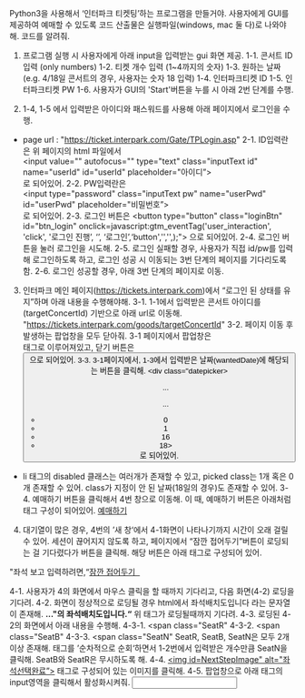 Python3을 사용해서 ‘인터파크 티켓팅’하는 프로그램을 만들거야. 사용자에게 GUI를 제공하여 예매할 수 있도록 코드 산출물은 실행파일(windows, mac 둘 다)로 나와야 해. 코드를 알려줘.

1. 프로그램 실행 시 사용자에게 아래 input을 입력받는 gui 화면 제공.
1-1. 콘서트 ID 입력 (only numbers)
1-2. 티켓 개수 입력 (1~4까지의 숫자)
1-3. 원하는 날짜 (e.g. 4/18일 콘서트의 경우, 사용자는 숫자 18 입력)
1-4. 인터파크티켓 ID
1-5. 인터파크티켓 PW
1-6. 사용자가 GUI의 'Start'버튼을 누를 시 아래 2번 단계를 수행.

2. 1-4, 1-5 에서 입력받은 아이디와 패스워드를 사용해 아래 페이지에서 로그인을 수행.
* page url : "https://ticket.interpark.com/Gate/TPLogin.asp"
2-1. ID입력란은 위 페이지의 html 파일에서 <div class="inputStyle inputId"><label><input value="" autofocus="" type="text" class="inputText id" name="userId" id="userId" placeholder="아이디”></label></div> 로 되어있어.
2-2. PW입력란은 <div class="inputStyle inputPw"><label><input type="password" class="inputText pw" name="userPwd" id="userPwd" placeholder="비밀번호”></label></div> 로 되어있어.
2-3. 로그인 버튼은 <button type="button" class="loginBtn" id="btn_login" onclick=javascript:gtm_eventTag('user_interaction', 'click', '로그인 진행’, ‘’, ‘로그인’,‘button','','',);"> 으로 되어있어.
2-4. 로그인 버튼을 눌러 로그인을 시도해.
2-5. 로그인 실패할 경우, 사용자가 직접 id/pw를 입력해 로그인하도록 하고, 로그인 성공 시 이동되는 3번 단계의 페이지를 기다리도록 함.
2-6. 로그인 성공할 경우, 아래 3번 단계의 페이지로 이동.

3. 인터파크 메인 페이지(https://tickets.interpark.com)에서 “로그인 된 상태를 유지”하며 아래 내용을 수행해야해.
3-1. 1-1에서 입력받은 콘서트 아이디를(targetConcertId) 기반으로 아래 url로 이동해.
"https://tickets.interpark.com/goods/targetConcertId"
3-2. 페이지 이동 후 발생하는 팝업창을 모두 닫아줘. 3-1 페이지에서 팝업창은 <div class="popupWrap"> 태그로 이루어져있고, 닫기 버튼은 <button class="popupCloseBtn"> 으로 되어있어.
3-3. 3-1페이지에서, 1-3에서 입력받은 날짜(wantedDate)에 해당되는 버튼을 클릭해. <div class="datepicker><div class="datepicker-container datepicker-inline"><div class="datepicker-panel" data-view="days picker"><ul>...</ul><ul data-view="week">...</ul><ul data-view="days"><li class="muted">0</li><li class="disabled">1</li><li class="picked">16</li><li class>18></li></ul></div> 로 되어있어.
* li 태그의 disabled 클래스는 여러개가 존재할 수 있고, picked class는 1개 혹은 0개 존재할 수 있어. class가 지정이 안 된 날짜(18일의 경우)도 존재할 수 있어.
3-4. 예매하기 버튼을 클릭해서 4번 창으로 이동해. 이 때, 예매하기 버튼은 아래처럼 태그 구성이 되어있어.
<a class="sideBtn is-primary" href="#" data-check="false"><span>예매하기</span></a>

4. 대기열이 많은 경우, 4번의 ’새 창‘에서 4-1화면이 나타나기까지 시간이 오래 걸릴 수 있어. 세션이 끊어지지 않도록 하고, 페이지에서 “잠깐 접어두기”버튼이 로딩되는 걸 기다렸다가 버튼을 클릭해. 해당 버튼은 아래 태그로 구성되어 있어.
<div id="divCaptchaFolding" class="captchaFolding">"좌석 보고 입력하려면,“<a href="javascript::" onclick=capchaHide()">잠깐 접어두기&nbsp;&nbsp;</a></div>

4-1. 사용자가 4의 화면에서 마우스 클릭을 할 때까지 기다리고, 다음 화면(4-2) 로딩을 기다려.
4-2. 화면이 정상적으로 로딩될 경우 html에서 좌석배치도입니다 라는 문자열이 존재해. <b><font>...</font>"의 좌석배치도입니다.“</b>
위 태그가 로딩될때까지 기다려.
4-3. 로딩된 4-2의 화면에서 아래 내용을 수행해.
4-3-1. <span class="SeatR"</span>
4-3-2. <span class="SeatB"</span>
4-3-3. <span class="SeatN"</span>
SeatR, SeatB, SeatN은 모두 2개 이상 존재해. 태그를 ’순차적으로 순회‘하면서 1-2번에서 입력받은 개수만큼 SeatN을 클릭해. SeatB와 SeatR은 무시하도록 해.
4-4. <a href="javascript:fnSelect();"><img id=NextStepImage" alt="좌석선택완료”></a> 태그로 구성되어 있는 이미지를 클릭해.
4-5. 팝업창으로 아래 태그의 input영역을 클릭해서 활성화시켜줘.
<input type="text" id="textCaptcha" name="txtCaptcha" onKeyDown="IsEnterGo();">

